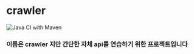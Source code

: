 # crawler
![Java CI with Maven](https://github.com/nalpari/crawler/workflows/Java%20CI%20with%20Maven/badge.svg)

### 이름은 crawler 지만 간단한 자체 api를 연습하기 위한 프로젝트입니다
